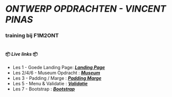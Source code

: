 # ***ONTWERP OPDRACHTEN - VINCENT PINAS***
### training bij F1M2ONT

#
#### 📦 ***Live links*** 📦
* Les 1 - Goede Landing Page: ***[Landing Page]***
* Les 2/4/6 - Museum Opdracht   : ***[Museum]*** 
* Les 3 - Padding / Marge   : ***[Padding Marge]***
* Les 5 - Menu & Validatie : ***[Validatie]***
* Les 7 - Bootstrap         : ***[Bootstrap]***




[Landing Page]: http://30472.hosts1.ma-cloud.nl/F1M2Ontwerp/Les1Landingpage/goedeLandingPage.html

[Museum]: http://30472.hosts1.ma-cloud.nl/F1M2Ontwerp/Les2Museum/index.html

[Padding Marge]: http://30472.hosts1.ma-cloud.nl/F1M2Ontwerp/Les4PaddingMarge/index.html

[Validatie]: http://30472.hosts1.ma-cloud.nl/F1M2BO

[Bootstrap]: http://30472.hosts1.ma-cloud.nl/F1M2Ontwerp/Les6Bootstrap/index.html